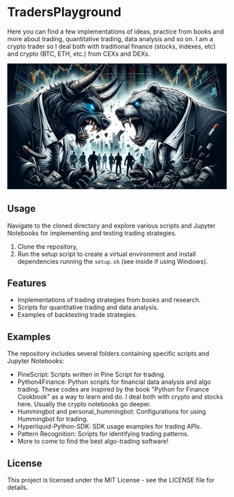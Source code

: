 # TradersPlayground
Here you can find a few implementations of ideas, practice from books and more about trading, quantitative trading, data analysis and so on.
I am a crypto trader so I deal both with traditional finance (stocks, indexes, etc) and crypto (BTC, ETH, etc.) from CEXs and DEXs.

![Image1](_images/bullvsbear.webp)

## Usage
Navigate to the cloned directory and explore various scripts and Jupyter Notebooks for implementing and testing trading strategies. 
1. Clone the repository, 
2. Run the setup script to create a virtual environment and install dependencies running the ``setup.sh`` (see inside if using Windows).

## Features
- Implementations of trading strategies from books and research.
- Scripts for quantitative trading and data analysis.
- Examples of backtesting trade strategies.

## Examples
The repository includes several folders containing specific scripts and Jupyter Notebooks:
- PineScript: Scripts written in Pine Script for trading.
- Python4Finance: Python scripts for financial data analysis and algo trading. These codes are inspired by the book "Python for Finance Cookbook" as a way to learn and do. I deal both with crypto and stocks here. Usually the crypto notebooks go deeper.
- Hummingbot and personal_hummingbot: Configurations for using Hummingbot for trading.
- Hyperliquid-Python-SDK: SDK usage examples for trading APIs.
- Pattern Recognition: Scripts for identifying trading patterns.
- More to come to find the best algo-trading software!

## License
This project is licensed under the MIT License - see the LICENSE file for details.
